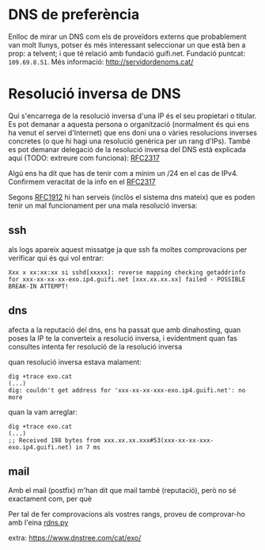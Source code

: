 # DNS de preferència

Enlloc de mirar un DNS com els de proveïdors externs que probablement van molt llunys, potser és més interessant seleccionar un que està ben a prop: a telvent; i que té relació amb fundació guifi.net. Fundació puntcat: `109.69.8.51`. Més informació: http://servidordenoms.cat/

# Resolució inversa de DNS

Qui s'encarrega de la resolució inversa d'una IP és el seu propietari o titular. Es pot demanar a aquesta persona o organització (normalment és qui ens ha venut el servei d'Internet) que ens doni una o vàries resolucions inverses concretes (o que hi hagi una resolució genèrica per un rang d'IPs). També es pot demanar delegació de la resolució inversa del DNS està explicada aquí (TODO: extreure com funciona): [RFC2317](http://ietf.org/rfc/rfc2317.txt)

Algú ens ha dit que has de tenir com a mínim un /24 en el cas de IPv4. Confirmem veracitat de la info en el [RFC2317](http://ietf.org/rfc/rfc2317.txt)

Segons [RFC1912](https://www.ietf.org/rfc/rfc1912.txt) hi han serveis (inclòs el sistema dns mateix) que es poden tenir un mal funcionament per una mala resolució inversa:

## ssh

als logs apareix aquest missatge ja que ssh fa moltes comprovacions per verificar qui és qui vol entrar:

`Xxx x xx:xx:xx si sshd[xxxxx]: reverse mapping checking getaddrinfo for xxx-xx-xx-xx-exo.ip4.guifi.net [xxx.xx.xx.xx] failed - POSSIBLE BREAK-IN ATTEMPT!`

## dns

afecta a la reputació del dns, ens ha passat que amb dinahosting, quan poses la IP te la converteix a resolució inversa, i evidentment quan fas consultes intenta fer resolució de la resolució inversa

quan resolució inversa estava malament:
```
dig +trace exo.cat
(...)
dig: couldn't get address for 'xxx-xx-xx-xxx-exo.ip4.guifi.net': no more
```

quan la vam arreglar:
```
dig +trace exo.cat
(...)
;; Received 198 bytes from xxx.xx.xx.xxx#53(xxx-xx-xx-xxx-exo.ip4.guifi.net) in 7 ms

```

## mail

Amb el mail (postfix) m'han dit que mail també (reputació), però no sé exactament com, per què

Per tal de fer comprovacions als vostres rangs, proveu de comprovar-ho amb l'eina [rdns.py](https://github.com/guifi-exo/doc/blob/master/knowledge/rdns.py)

extra: https://www.dnstree.com/cat/exo/

